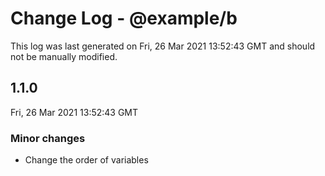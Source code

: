 # Change Log - @example/b

This log was last generated on Fri, 26 Mar 2021 13:52:43 GMT and should not be manually modified.

## 1.1.0
Fri, 26 Mar 2021 13:52:43 GMT

### Minor changes

- Change the order of variables

